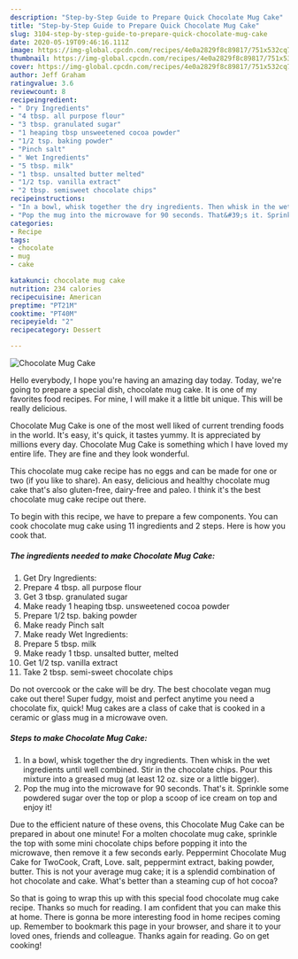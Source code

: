 ```yaml
---
description: "Step-by-Step Guide to Prepare Quick Chocolate Mug Cake"
title: "Step-by-Step Guide to Prepare Quick Chocolate Mug Cake"
slug: 3104-step-by-step-guide-to-prepare-quick-chocolate-mug-cake
date: 2020-05-19T09:46:16.111Z
image: https://img-global.cpcdn.com/recipes/4e0a2829f8c89817/751x532cq70/chocolate-mug-cake-recipe-main-photo.jpg
thumbnail: https://img-global.cpcdn.com/recipes/4e0a2829f8c89817/751x532cq70/chocolate-mug-cake-recipe-main-photo.jpg
cover: https://img-global.cpcdn.com/recipes/4e0a2829f8c89817/751x532cq70/chocolate-mug-cake-recipe-main-photo.jpg
author: Jeff Graham
ratingvalue: 3.6
reviewcount: 8
recipeingredient:
- " Dry Ingredients"
- "4 tbsp. all purpose flour"
- "3 tbsp. granulated sugar"
- "1 heaping tbsp unsweetened cocoa powder"
- "1/2 tsp. baking powder"
- "Pinch salt"
- " Wet Ingredients"
- "5 tbsp. milk"
- "1 tbsp. unsalted butter melted"
- "1/2 tsp. vanilla extract"
- "2 tbsp. semisweet chocolate chips"
recipeinstructions:
- "In a bowl, whisk together the dry ingredients. Then whisk in the wet ingredients until well combined. Stir in the chocolate chips. Pour this mixture into a greased mug (at least 12 oz. size or a little bigger)."
- "Pop the mug into the microwave for 90 seconds. That&#39;s it. Sprinkle some powdered sugar over the top or plop a scoop of ice cream on top and enjoy it!"
categories:
- Recipe
tags:
- chocolate
- mug
- cake

katakunci: chocolate mug cake 
nutrition: 234 calories
recipecuisine: American
preptime: "PT21M"
cooktime: "PT40M"
recipeyield: "2"
recipecategory: Dessert

---
```



![Chocolate Mug Cake](https://img-global.cpcdn.com/recipes/4e0a2829f8c89817/751x532cq70/chocolate-mug-cake-recipe-main-photo.jpg)

Hello everybody, I hope you're having an amazing day today. Today, we're going to prepare a special dish, chocolate mug cake. It is one of my favorites food recipes. For mine, I will make it a little bit unique. This will be really delicious.

Chocolate Mug Cake is one of the most well liked of current trending foods in the world. It's easy, it's quick, it tastes yummy. It is appreciated by millions every day. Chocolate Mug Cake is something which I have loved my entire life. They are fine and they look wonderful.

This chocolate mug cake recipe has no eggs and can be made for one or two (if you like to share). An easy, delicious and healthy chocolate mug cake that&#39;s also gluten-free, dairy-free and paleo. I think it&#39;s the best chocolate mug cake recipe out there.


To begin with this recipe, we have to prepare a few components. You can cook chocolate mug cake using 11 ingredients and 2 steps. Here is how you cook that.

<!--inarticleads1-->

##### The ingredients needed to make Chocolate Mug Cake:

1. Get  Dry Ingredients:
1. Prepare 4 tbsp. all purpose flour
1. Get 3 tbsp. granulated sugar
1. Make ready 1 heaping tbsp. unsweetened cocoa powder
1. Prepare 1/2 tsp. baking powder
1. Make ready Pinch salt
1. Make ready  Wet Ingredients:
1. Prepare 5 tbsp. milk
1. Make ready 1 tbsp. unsalted butter, melted
1. Get 1/2 tsp. vanilla extract
1. Take 2 tbsp. semi-sweet chocolate chips


Do not overcook or the cake will be dry. The best chocolate vegan mug cake out there! Super fudgy, moist and perfect anytime you need a chocolate fix, quick! Mug cakes are a class of cake that is cooked in a ceramic or glass mug in a microwave oven. 

<!--inarticleads2-->

##### Steps to make Chocolate Mug Cake:

1. In a bowl, whisk together the dry ingredients. Then whisk in the wet ingredients until well combined. Stir in the chocolate chips. Pour this mixture into a greased mug (at least 12 oz. size or a little bigger).
1. Pop the mug into the microwave for 90 seconds. That&#39;s it. Sprinkle some powdered sugar over the top or plop a scoop of ice cream on top and enjoy it!


Due to the efficient nature of these ovens, this Chocolate Mug Cake can be prepared in about one minute! For a molten chocolate mug cake, sprinkle the top with some mini chocolate chips before popping it into the microwave, then remove it a few seconds early. Peppermint Chocolate Mug Cake for TwoCook, Craft, Love. salt, peppermint extract, baking powder, butter. This is not your average mug cake; it is a splendid combination of hot chocolate and cake. What&#39;s better than a steaming cup of hot cocoa? 

So that is going to wrap this up with this special food chocolate mug cake recipe. Thanks so much for reading. I am confident that you can make this at home. There is gonna be more interesting food in home recipes coming up. Remember to bookmark this page in your browser, and share it to your loved ones, friends and colleague. Thanks again for reading. Go on get cooking!
